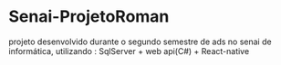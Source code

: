 # Senai-ProjetoRoman
projeto desenvolvido durante o segundo semestre de ads no senai de informática, utilizando :
SqlServer + web api(C#) + React-native
